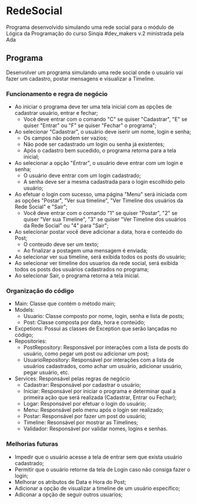 # RedeSocial

Programa desenvolvido simulando uma rede social para o módulo de Lógica da Programação do curso Sinqia #dev_makers v.2 ministrada pela Ada


## Programa

Desenvolver um programa simulando uma rede social onde o usuário vai fazer um cadastro, postar mensagens e visualizar a Timeline.

### Funcionamento e regra de negócio

- Ao iniciar o programa deve ter uma tela inicial com as opções de cadastrar usuário, entrar e fechar;
  - Você deve entrar com o comando "C" se quiser "Cadastrar", "E" se quiser "Entrar" ou "F" se quiser "Fechar" o programa";
- Ao selecionar "Cadastrar", o usuário deve iserir um nome, login e senha;
  - Os campos não podem ser vazios;
  - Não pode ser cadastrado um login ou senha já existentes;
  - Após o cadastro bem sucedido, o programa retorna para a tela inicial;
- Ao selecionar a opção "Entrar", o usuário deve entrar com um login e senha;
  - O usuário deve entrar com um login cadastrado;
  - A senha deve ser a mesma cadastrada para o login escolhido pelo usuário;
- Ao efetuar o login com sucesso, uma página "Menu" será iniciada com as opções "Postar", "Ver sua timeline", "Ver Timeline dos usuários da Rede Social" e "Sair";
  - Você deve entrar com o comando "1" se quiser "Postar", "2" se quiser "Ver sua Timeline", "3" se quiser "Ver Timeline dos usuários da Rede Social" ou "4" para "Sair";
- Ao selecionar postar você deve adicionar a data, hora e conteúdo do Post;
  - O conteudo deve ser um texto;
  - Ao finalizar a postagem uma mensagem é enviada;
- Ao selecionar ver sua timeline, será exibida todos os posts do usuário;
- Ao selecionar ver timeline dos usuarios da rede social, será exibida todos os posts dos usuários cadastrados no programa;
- Ao selecionar Sair, o programa retorna a tela inicial.


### Organização do código

- Main: Classe que contém o método main;
- Models:
  - Usuario: Classe composto por nome, login, senha e lista de posts;
  - Post: Classe composta por data, hora e conteúdo;
- Excpetions: Possui as classes de Exception que serão lançadas no código;
- Repositories:
  - PostRepository: Responsável por interações com a lista de posts do usuário, como pegar um post ou adicionar um post;
  - UsuarioRepository: Responsável por interações com a lista de usuários cadastrados, como achar um usuário, adicionar usuário, pegar usuário, etc.
- Services: Responsável pelas regras de negócio
  - Cadastrar: Responsável por cadastrar o usuário;
  - Iniciar: Responsável por iniciar o programa e determinar qual a primeira ação que será realizada (Cadastrar, Entrar ou Fechar);
  - Logar: Responsável por efetuar o login do usuário;
  - Menu: Responsável pelo menu após o login ser realizado;
  - Postar: Responsável por fazer um post do usuário;
  - Timeline: Resonsável por mostrar as Timelines;
  - Validador: Responsável por validar nomes, logins e senhas.

### Melhorias futuras

- Impedir que o usuário acesse a tela de entrar sem que exista usuário cadastrado;
- Permitir que o usuário retorne da tela de Login caso não consiga fazer o login;
- Melhorar os atributos de Data e Hora do Post;
- Adicionar a opção de visualizar a timeline de um usuário específico;
- Adiconar a opção de seguir outros usuarios;


